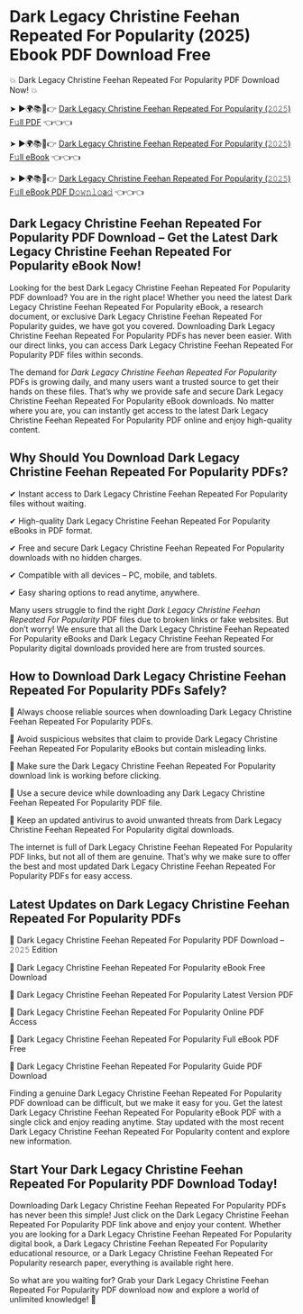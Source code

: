 # Dark Legacy Christine Feehan Repeated For Popularity (2025) Ebook PDF Download Free

💥 Dark Legacy Christine Feehan Repeated For Popularity PDF Download Now! 💥

➤ ►🌍📚📱👉 [Dark Legacy Christine Feehan Repeated For Popularity (𝟸𝟶𝟸𝟻) F𝚞ll PDF](https://getpdf.xyz/dark-legacy-christine-feehan-repeated-for-popularity) 👈👈👈


➤ ►🌍📚📱👉 [Dark Legacy Christine Feehan Repeated For Popularity (𝟸𝟶𝟸𝟻) F𝚞ll eBook](https://getpdf.xyz/dark-legacy-christine-feehan-repeated-for-popularity) 👈👈👈


➤ ►🌍📚📱👉 [Dark Legacy Christine Feehan Repeated For Popularity (𝟸𝟶𝟸𝟻) F𝚞ll eBook PDF D𝚘𝚠𝚗𝚕𝚘a𝚍](https://getpdf.xyz/dark-legacy-christine-feehan-repeated-for-popularity) 👈👈👈


## Dark Legacy Christine Feehan Repeated For Popularity PDF Download – Get the Latest Dark Legacy Christine Feehan Repeated For Popularity eBook Now!

Looking for the best Dark Legacy Christine Feehan Repeated For Popularity PDF download? You are in the right place! Whether you need the latest Dark Legacy Christine Feehan Repeated For Popularity eBook, a research document, or exclusive Dark Legacy Christine Feehan Repeated For Popularity guides, we have got you covered. Downloading Dark Legacy Christine Feehan Repeated For Popularity PDFs has never been easier. With our direct links, you can access Dark Legacy Christine Feehan Repeated For Popularity PDF files within seconds.

The demand for *Dark Legacy Christine Feehan Repeated For Popularity* PDFs is growing daily, and many users want a trusted source to get their hands on these files. That’s why we provide safe and secure Dark Legacy Christine Feehan Repeated For Popularity eBook downloads. No matter where you are, you can instantly get access to the latest Dark Legacy Christine Feehan Repeated For Popularity PDF online and enjoy high-quality content.

## Why Should You Download Dark Legacy Christine Feehan Repeated For Popularity PDFs?

✔ Instant access to Dark Legacy Christine Feehan Repeated For Popularity files without waiting.

✔ High-quality Dark Legacy Christine Feehan Repeated For Popularity eBooks in PDF format.

✔ Free and secure Dark Legacy Christine Feehan Repeated For Popularity downloads with no hidden charges.

✔ Compatible with all devices – PC, mobile, and tablets.

✔ Easy sharing options to read anytime, anywhere.

Many users struggle to find the right *Dark Legacy Christine Feehan Repeated For Popularity* PDF files due to broken links or fake websites. But don’t worry! We ensure that all the Dark Legacy Christine Feehan Repeated For Popularity eBooks and Dark Legacy Christine Feehan Repeated For Popularity digital downloads provided here are from trusted sources.

## How to Download Dark Legacy Christine Feehan Repeated For Popularity PDFs Safely?

📌 Always choose reliable sources when downloading Dark Legacy Christine Feehan Repeated For Popularity PDFs.

📌 Avoid suspicious websites that claim to provide Dark Legacy Christine Feehan Repeated For Popularity eBooks but contain misleading links.

📌 Make sure the Dark Legacy Christine Feehan Repeated For Popularity download link is working before clicking.

📌 Use a secure device while downloading any Dark Legacy Christine Feehan Repeated For Popularity PDF file.

📌 Keep an updated antivirus to avoid unwanted threats from Dark Legacy Christine Feehan Repeated For Popularity digital downloads.

The internet is full of Dark Legacy Christine Feehan Repeated For Popularity PDF links, but not all of them are genuine. That’s why we make sure to offer the best and most updated Dark Legacy Christine Feehan Repeated For Popularity PDFs for easy access.

## Latest Updates on Dark Legacy Christine Feehan Repeated For Popularity PDFs

🔹 Dark Legacy Christine Feehan Repeated For Popularity PDF Download – 𝟸𝟶𝟸𝟻 Edition

🔹 Dark Legacy Christine Feehan Repeated For Popularity eBook Free Download

🔹 Dark Legacy Christine Feehan Repeated For Popularity Latest Version PDF

🔹 Dark Legacy Christine Feehan Repeated For Popularity Online PDF Access

🔹 Dark Legacy Christine Feehan Repeated For Popularity Full eBook PDF Free

🔹 Dark Legacy Christine Feehan Repeated For Popularity Guide PDF Download

Finding a genuine Dark Legacy Christine Feehan Repeated For Popularity PDF download can be difficult, but we make it easy for you. Get the latest Dark Legacy Christine Feehan Repeated For Popularity eBook PDF with a single click and enjoy reading anytime. Stay updated with the most recent Dark Legacy Christine Feehan Repeated For Popularity content and explore new information.

## Start Your Dark Legacy Christine Feehan Repeated For Popularity PDF Download Today!

Downloading Dark Legacy Christine Feehan Repeated For Popularity PDFs has never been this simple! Just click on the Dark Legacy Christine Feehan Repeated For Popularity PDF link above and enjoy your content. Whether you are looking for a Dark Legacy Christine Feehan Repeated For Popularity digital book, a Dark Legacy Christine Feehan Repeated For Popularity educational resource, or a Dark Legacy Christine Feehan Repeated For Popularity research paper, everything is available right here.

So what are you waiting for? Grab your Dark Legacy Christine Feehan Repeated For Popularity PDF download now and explore a world of unlimited knowledge! 🚀